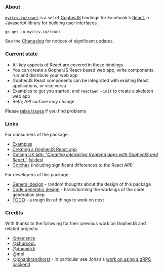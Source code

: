 ### About

[`myitcv.io/react`](https://godoc.org/myitcv.io/react) is a set of [GopherJS](http://www.gopherjs.org/) bindings for Facebook's [React](https://facebook.github.io/react/), a Javascript library for building user interfaces.

```
go get -u myitcv.io/react
```

See the [Changelog](changelog.md) for notices of significant updates.

### Current state

* All key aspects of React are covered in these bindings
* You can create a GopherJS React-based web app, write components, run and distribute your web app
* GopherJS React components can be integrated with existing React applications, or vice versa
* Examples to get you started, and `reactGen -init` to create a skeleton web app
* Beta; API surface _may_ change

Please [raise issues](https://github.com/myitcv/x/issues/new?title=react:) if you find problems

### Links

For consumers of the package:

* [Examples](examples.md)
* [Creating a GopherJS React app](creating_app.md)
* [Golang UK talk: _"Creating interactive frontend apps with GopherJS and React."_](https://youtu.be/emoUiK-GHkE)
 ([slides](https://blog.myitcv.io/gopherjs_examples_sites/present/?url=https://raw.githubusercontent.com/myitcv/x/master/react/_talks/2017/golang_uk.slide&hideAddressBar=true))
* [Gotchas](gotchas.md) (including significant differences to the React API)

For developers of this package:

* [General design](general_design.md) - random thoughts about the design of this package
* [Code generator design](code_generator_design.md) - brainstorming the workings of the code generation step
* [TODO](todo.md) - a rough list of things to work on next

### Credits

With thanks to the following for their previous work on GopherJS and related projects:

* [@neelance](https://github.com/neelance)
* [@shurcooL](https://github.com/shurcooL)
* [@dominikh](https://github.com/dominikh)
* [@mpl](https://github.com/mpl)
* [@johanbrandhorst](https://github.com/johanbrandhorst) - in particular see Johan's [work on using a gRPC backend](https://github.com/johanbrandhorst/grpcweb-example)
